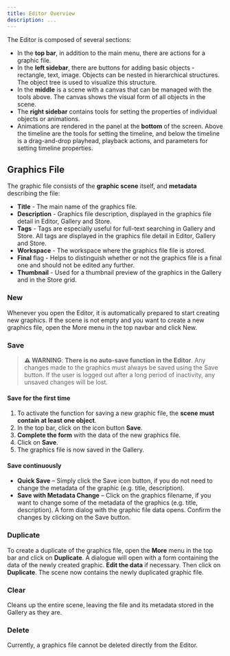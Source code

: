 ```yaml
---
title: Editor Overview
description: ...
---
```


The Editor is composed of several sections:

- In the **top bar**, in addition to the main menu, there are actions for a graphic file.
- In the **left sidebar**, there are buttons for adding basic objects - rectangle, text, image. Objects can be nested in hierarchical structures. The object tree is used to visualize this structure.
- In the **middle** is a scene with a canvas that can be managed with the tools above. The canvas shows the visual form of all objects in the scene.
- The **right sidebar** contains tools for setting the properties of individual objects or animations.
- Animations are rendered in the panel at the **bottom** of the screen. Above the timeline are the tools for setting the timeline, and below the timeline is a drag-and-drop playhead, playback actions, and parameters for setting timeline properties.

## Graphics File

The graphic file consists of the **graphic scene** itself, and **metadata** describing the file:

- **Title** - The main name of the graphics file.
- **Description** - Graphics file description, displayed in the graphics file detail in Editor, Gallery and Store.
- **Tags** - Tags are especially useful for full-text searching in Gallery and Store. All tags are displayed in the graphics file detail in Editor, Gallery and Store.
- **Workspace** - The workspace where the graphics file file is stored.
- **Final** flag - Helps to distinguish whether or not the graphics file is a final one and should not be edited any further.
- **Thumbnail** - Used for a thumbnail preview of the graphics in the Gallery and in the Store grid.

### New

Whenever you open the Editor, it is automatically prepared to start creating new graphics. If the scene is not empty and you want to create a new graphics file, open the More menu in the top navbar and click New.

### Save

> **⚠ WARNING**: **There is no auto-save function in the Editor**. Any changes made to the graphics must always be saved using the Save button. If the user is logged out after a long period of inactivity, any unsaved changes will be lost.

#### Save for the first time

1. To activate the function for saving a new graphic file, the **scene must contain at least one object**.
2. In the top bar, click on the icon button **Save**.
3. **Complete the form** with the data of the new graphics file.
4. Click on **Save**.
5. The graphics file is now saved in the Gallery.

#### Save continuously

- **Quick Save** – Simply click the Save icon button, if you do not need to change the metadata of the graphic (e.g. title, description).
- **Save with Metadata Change** – Click on the graphics filename, if you want to change some of the metadata of the graphics (e.g. title, description). A form dialog with the graphic file data opens. Confirm the changes by clicking on the Save button.

### Duplicate

To create a duplicate of the graphics file, open the **More** menu in the top bar and click on **Duplicate**. A dialogue will open with a form containing the data of the newly created graphic. **Edit the data** if necessary. Then click on **Duplicate**. The scene now contains the newly duplicated graphic file.

### Clear

Cleans up the entire scene, leaving the file and its metadata stored in the Gallery as they are.

### Delete

Currently, a graphics file cannot be deleted directly from the Editor.
